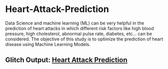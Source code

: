 # Heart-Attack-Prediction
Data Science and machine learning (ML) can be very helpful in the prediction of heart attacks in which different risk factors like high blood pressure, high cholesterol, abnormal pulse rate, diabetes, etc... can be considered. The objective of this study is to optimize the prediction of heart disease using Machine Learning Models. 

## Glitch Output: [Heart Attack Prediction](https://heart-attack-prediction.glitch.me/)
